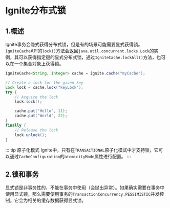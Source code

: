 # Ignite分布式锁
## 1.概述
Ignite事务会隐式获得分布式锁，但是有的场景可能需要显式获得锁。`IgniteCache`API的`lock()`方法会返回`java.util.concurrent.locks.Lock`的实例，其可以获得指定键的显式分布式锁，通过`IgniteCache.lockAll()`方法，也可以在一个集合对象上获得锁。

```java
IgniteCache<String, Integer> cache = ignite.cache("myCache");

// Create a lock for the given key
Lock lock = cache.lock("keyLock");
try {
    // Acquire the lock
    lock.lock();

    cache.put("Hello", 11);
    cache.put("World", 22);
}
finally {
    // Release the lock
    lock.unlock();
}
```
::: tip 原子化模式
Ignite中，只有在`TRANSACTIONAL`原子化模式中才支持锁，它可以通过`CacheConfiguration`的`atomicityMode`属性进行配置。
:::
## 2.锁和事务
显式锁是非事务性的，不能在事务中使用（会抛出异常）。如果确实需要在事务中使用显式锁，那么需要使用事务的`TransactionConcurrency.PESSIMISTIC`并发控制，它会为相关的缓存数据获得显式锁。

<RightPane/>